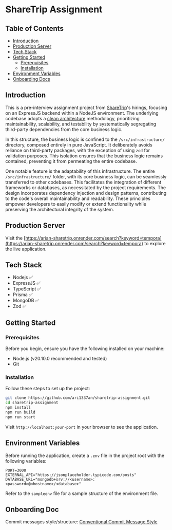 # ShareTrip Assignment

## Table of Contents

- [Introduction](#introduction)
- [Production Server](#production-server)
- [Tech Stack](#tech-stack)
- [Getting Started](#getting-started)
  - [Prerequisites](#prerequisites)
  - [Installation](#installation)
- [Environment Variables](#environment-variables)
- [Onboarding Docs](#onboarding-docs)
  
## Introduction

This is a pre-interview assignment project from [ShareTrip](https://sharetrip.net)'s hirings, focusing on an ExpressJS backend within a NodeJS environment. The underlying codebase adopts a [clean architecture](https://www.amazon.com/Clean-Architecture-Craftsmans-Software-Structure/dp/0134494164) methodology, prioritizing maintainability, scalability, and testability by systematically segregating third-party dependencies from the core business logic.

In this structure, the business logic is confined to the `/src/infrastructure/` directory, composed entirely in pure JavaScript. It deliberately avoids reliance on third-party packages, with the exception of using `zod` for validation purposes. This isolation ensures that the business logic remains contained, preventing it from permeating the entire codebase.

One notable feature is the adaptability of this infrastructure. The entire `/src/infrastructure/` folder, with its core business logic, can be seamlessly transferred to other codebases. This facilitates the integration of different frameworks or databases, as necessitated by the project requirements. The design incorporates dependency injection and design patterns, contributing to the code's overall maintainability and readability. These principles empower developers to easily modify or extend functionality while preserving the architectural integrity of the system.

## Production Server

Visit the [https://arian-sharetrip.onrender.com/search?keyword=tempora](https://arian-sharetrip.onrender.com/search?keyword=tempora) to explore the live application.

## Tech Stack
   - Nodejs ✅
   - ExpressJS ✅
   - TypeScript ✅
   - Prisma ✅
   - MongoDB ✅
   - Zod ✅

## Getting Started

### Prerequisites

Before you begin, ensure you have the following installed on your machine:

- Node.js (v20.10.0 recommended and tested)
- Git

### Installation

Follow these steps to set up the project:

```bash
git clone https://github.com/ari1337an/sharetrip-assignment.git
cd sharetrip-assignment
npm install
npm run build
npm run start
```

Visit `http://localhost:your-port` in your browser to see the application.

## Environment Variables

Before running the application, create a `.env` file in the project root with the following variables:

```env
PORT=3000
EXTERNAL_API="https://jsonplaceholder.typicode.com/posts"
DATABASE_URL="mongodb+srv://<username>:<password>@<hostname>/<database>"
```

Refer to the `sampleenv` file for a sample structure of the environment file.

## Onboarding Doc

Commit messages style/structure: [Conventional Commit Message Style](https://gist.github.com/qoomon/5dfcdf8eec66a051ecd85625518cfd13)

